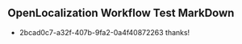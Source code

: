 ## OpenLocalization Workflow Test MarkDown
* 2bcad0c7-a32f-407b-9fa2-0a4f40872263 thanks!

<!--HONumber=Jul16_HO3-->


